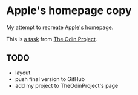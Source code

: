 # Apple's homepage copy #

My attempt to recreate [Apple's homepage](http://www.apple.com/).

This is [a task](http://www.theodinproject.com/html5-and-css3/building-with-backgrounds-and-gradients) from [The Odin Project](http://www.theodinproject.com/).


## TODO ##
* layout
* push final version to GitHub
* add my project to TheOdinProject's page